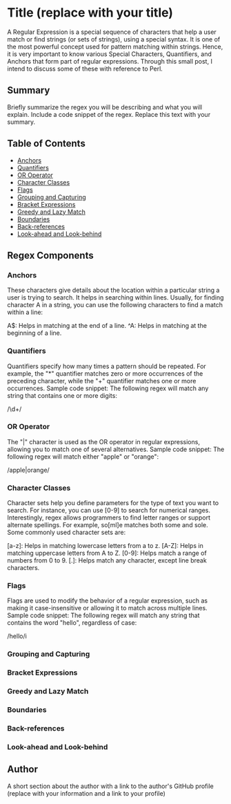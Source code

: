 # Title (replace with your title)

A Regular Expression is a special sequence of characters that help a user match or find strings (or sets of strings), using a special syntax. It is one of the most powerful concept used for pattern matching within strings. Hence, it is very important to know various Special Characters, Quantifiers, and Anchors that form part of regular expressions. Through this small post, I intend to discuss some of these with reference to Perl.

## Summary

Briefly summarize the regex you will be describing and what you will explain. Include a code snippet of the regex. Replace this text with your summary.

## Table of Contents

- [Anchors](#anchors)
- [Quantifiers](#quantifiers)
- [OR Operator](#or-operator)
- [Character Classes](#character-classes)
- [Flags](#flags)
- [Grouping and Capturing](#grouping-and-capturing)
- [Bracket Expressions](#bracket-expressions)
- [Greedy and Lazy Match](#greedy-and-lazy-match)
- [Boundaries](#boundaries)
- [Back-references](#back-references)
- [Look-ahead and Look-behind](#look-ahead-and-look-behind)

## Regex Components

### Anchors

These characters give details about the location within a particular string a user is trying to search. It helps in searching within lines. Usually, for finding character A in a string, you can use the following characters to find a match within a line:

A$: Helps in matching at the end of a line.
^A: Helps in matching at the beginning of a line.

### Quantifiers
Quantifiers specify how many times a pattern should be repeated. For example, the "*" quantifier matches zero or more occurrences of the preceding character, while the "+" quantifier matches one or more occurrences. Sample code snippet: The following regex will match any string that contains one or more digits:

/\d+/

### OR Operator

The "|" character is used as the OR operator in regular expressions, allowing you to match one of several alternatives. Sample code snippet: The following regex will match either "apple" or "orange":

/apple|orange/

### Character Classes

Character sets help you define parameters for the type of text you want to search. For instance, you can use [0-9] to search for numerical ranges. Interestingly, regex allows programmers to find letter ranges or support alternate spellings. For example, so[ml]e matches both some and sole. Some commonly used character sets are:

[a-z]: Helps in matching lowercase letters from a to z.
[A-Z]: Helps in matching uppercase letters from A to Z.
[0-9]: Helps match a range of numbers from 0 to 9.
[.]: Helps match any character, except line break characters.

### Flags

Flags are used to modify the behavior of a regular expression, such as making it case-insensitive or allowing it to match across multiple lines. Sample code snippet: The following regex will match any string that contains the word "hello", regardless of case:

/hello/i

### Grouping and Capturing

### Bracket Expressions

### Greedy and Lazy Match

### Boundaries

### Back-references

### Look-ahead and Look-behind

## Author

A short section about the author with a link to the author's GitHub profile (replace with your information and a link to your profile)
